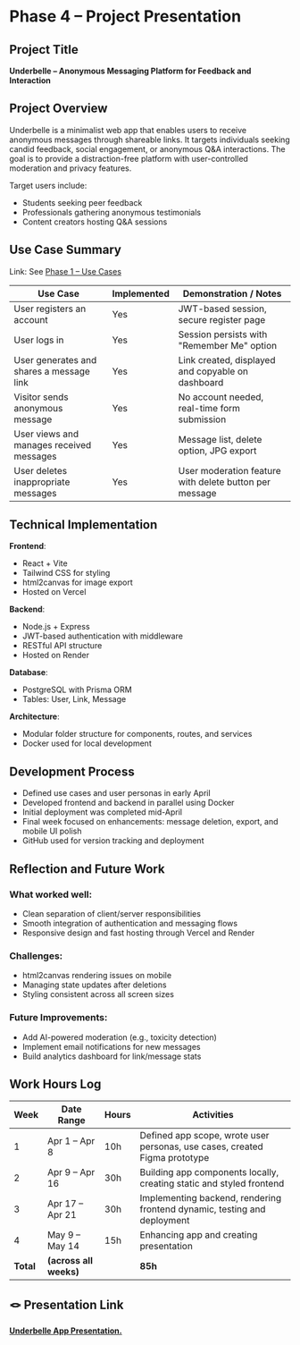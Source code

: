 # Phase 4 – Project Presentation

##  Project Title

**Underbelle – Anonymous Messaging Platform for Feedback and Interaction**

##  Project Overview

Underbelle is a minimalist web app that enables users to receive anonymous messages through shareable links. It targets individuals seeking candid feedback, social engagement, or anonymous Q&A interactions. The goal is to provide a distraction-free platform with user-controlled moderation and privacy features.

Target users include:
- Students seeking peer feedback
- Professionals gathering anonymous testimonials
- Content creators hosting Q&A sessions

## Use Case Summary

Link: See [Phase 1 – Use Cases](https://github.com/Chinche-Carl-Afungchwi/Final-Project/blob/main/docs/1_Definition_and_Planning.md)


| Use Case                                  | Implemented | Demonstration / Notes |
|------------------------------------------|-------------|------------------------|
| User registers an account                | Yes         | JWT-based session, secure register page |
| User logs in                             | Yes         | Session persists with "Remember Me" option |
| User generates and shares a message link | Yes         | Link created, displayed and copyable on dashboard |
| Visitor sends anonymous message          | Yes         | No account needed, real-time form submission |
| User views and manages received messages | Yes         | Message list, delete option, JPG export |
| User deletes inappropriate messages      | Yes         | User moderation feature with delete button per message |

## Technical Implementation

**Frontend**:
- React + Vite
- Tailwind CSS for styling
- html2canvas for image export
- Hosted on Vercel

**Backend**:
- Node.js + Express
- JWT-based authentication with middleware
- RESTful API structure
- Hosted on Render

**Database**:
- PostgreSQL with Prisma ORM
- Tables: User, Link, Message

**Architecture**:
- Modular folder structure for components, routes, and services
- Docker used for local development

## Development Process

- Defined use cases and user personas in early April
- Developed frontend and backend in parallel using Docker
- Initial deployment was completed mid-April
- Final week focused on enhancements: message deletion, export, and mobile UI polish
- GitHub used for version tracking and deployment

## Reflection and Future Work

### What worked well:
- Clean separation of client/server responsibilities
- Smooth integration of authentication and messaging flows
- Responsive design and fast hosting through Vercel and Render

### Challenges:
- html2canvas rendering issues on mobile
- Managing state updates after deletions
- Styling consistent across all screen sizes

### Future Improvements:
- Add AI-powered moderation (e.g., toxicity detection)
- Implement email notifications for new messages
- Build analytics dashboard for link/message stats

## Work Hours Log

| Week | Date Range       | Hours | Activities                                                                 |
|------|------------------|-------|----------------------------------------------------------------------------|
| 1    | Apr 1 – Apr 8    | 10h   | Defined app scope, wrote user personas, use cases, created Figma prototype |
| 2    | Apr 9 – Apr 16   | 30h   | Building app components locally, creating static and styled frontend       |
| 3    | Apr 17 – Apr 21  | 30h   | Implementing backend, rendering frontend dynamic, testing and deployment   |
| 4    | May 9 – May 14   | 15h   | Enhancing app and creating presentation                                    |
| **Total** | **(across all weeks)** |       | **85h**                                                         |


## 🪢 Presentation Link

[**Underbelle App Presentation.**](https://youtu.be/jxYp6qsSkUA)
